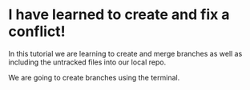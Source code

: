 # I have learned to create and fix a conflict!
In this tutorial we are learning to create and merge branches as well as including the untracked files into our local repo.

We are going to create branches using the terminal.
